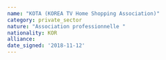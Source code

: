 ```yaml
---
name: "KOTA (KOREA TV Home Shopping Association)"
category: private_sector
nature: "Association professionnelle "
nationality: KOR
alliance: 
date_signed: '2018-11-12'
---
```

    
